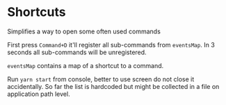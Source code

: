 # Shortcuts

Simplifies a way to open some often used commands

First press `Command+D` it'll register all sub-commands from `eventsMap`. In 3 seconds all sub-commands will be unregistered.

`eventsMap` contains a map of a shortcut to a command.

Run `yarn start` from console, better to use screen do not close it accidentally.
So far the list is hardcoded but might be collected in a file on application path level.
